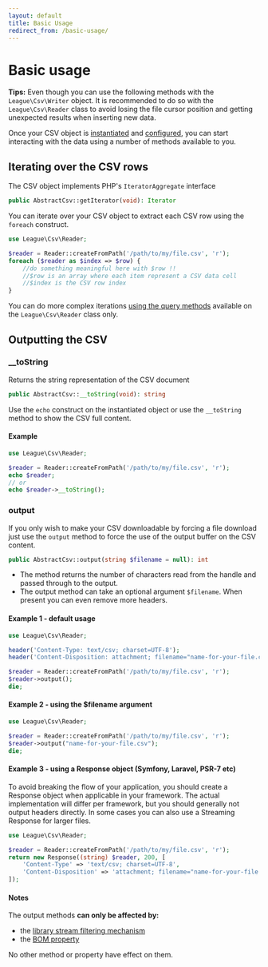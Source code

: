 ```yaml
---
layout: default
title: Basic Usage
redirect_from: /basic-usage/
---
```


# Basic usage

<p class="message-info"><strong>Tips:</strong> Even though you can use the following methods with the <code>League\Csv\Writer</code> object. It is recommended to do so with the <code>League\Csv\Reader</code> class to avoid losing the file cursor position and getting unexpected results when inserting new data.</p>

Once your CSV object is [instantiated](/8.0/instantiation) and [configured](/8.0/properties/), you can start interacting with the data using a number of methods available to you.

## Iterating over the CSV rows

The CSV object implements PHP's `IteratorAggregate` interface

```php
public AbstractCsv::getIterator(void): Iterator
```

You can iterate over your CSV object to extract each CSV row using the `foreach` construct.

```php
use League\Csv\Reader;

$reader = Reader::createFromPath('/path/to/my/file.csv', 'r');
foreach ($reader as $index => $row) {
    //do something meaningful here with $row !!
    //$row is an array where each item represent a CSV data cell
    //$index is the CSV row index
}
```

<p class="message-notice">You can do more complex iterations <a href="/8.0/reading/">using the query methods</a> available on the <code>League\Csv\Reader</code> class only.</p>

## Outputting the CSV

### __toString

Returns the string representation of the CSV document

```php
public AbstractCsv::__toString(void): string
```

Use the `echo` construct on the instantiated object or use the `__toString` method to show the CSV full content.

#### Example

```php
use League\Csv\Reader;

$reader = Reader::createFromPath('/path/to/my/file.csv', 'r');
echo $reader;
// or
echo $reader->__toString();
```

### output

If you only wish to make your CSV downloadable by forcing a file download just use the `output` method to force the use of the output buffer on the CSV content.

```php
public AbstractCsv::output(string $filename = null): int
```

- The method returns the number of characters read from the handle and passed through to the output.
- The output method can take an optional argument `$filename`. When present you
can even remove more headers.

#### Example 1 - default usage

```php
use League\Csv\Reader;

header('Content-Type: text/csv; charset=UTF-8');
header('Content-Disposition: attachment; filename="name-for-your-file.csv"');

$reader = Reader::createFromPath('/path/to/my/file.csv', 'r');
$reader->output();
die;
```

#### Example 2 - using the $filename argument

```php
use League\Csv\Reader;

$reader = Reader::createFromPath('/path/to/my/file.csv', 'r');
$reader->output("name-for-your-file.csv");
die;
```

#### Example 3 - using a Response object (Symfony, Laravel, PSR-7 etc)

To avoid breaking the flow of your application, you should create a Response object when applicable in your framework. The actual implementation will differ per framework, but you should generally not output headers directly.
In some cases you can also use a Streaming Response for larger files.

```php
use League\Csv\Reader;

$reader = Reader::createFromPath('/path/to/my/file.csv', 'r');
return new Response((string) $reader, 200, [
    'Content-Type' => 'text/csv; charset=UTF-8',
    'Content-Disposition' => 'attachment; filename="name-for-your-file.csv"',
]);
```

#### Notes

The output methods **can only be affected by:**

- the [library stream filtering mechanism](/8.0/filtering/)
- the [BOM property](/8.0/bom/)

No other method or property have effect on them.
